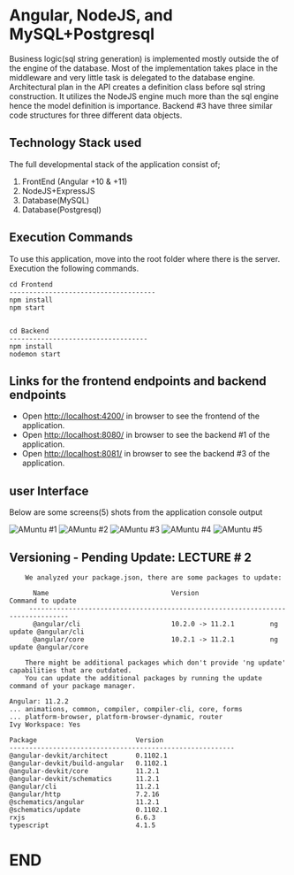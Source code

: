 # Angular, NodeJS, and MySQL+Postgresql

Business logic(sql string generation) is implemented mostly outside the of the engine of the database. Most of the implementation takes place in the middleware and very little task is delegated to the database engine. Architectural plan in the API creates a definition class before sql string construction. It utilizes the NodeJS engine much more than the sql engine hence the model definition is importance. Backend #3 have three similar code structures for three different data objects.

## Technology Stack used

The full developmental stack of the application consist of;

1. FrontEnd (Angular +10 & +11)
2. NodeJS+ExpressJS
3. Database(MySQL)
4. Database(Postgresql)

## Execution Commands

To use this application, move into the root folder where there is the server. Execution the following commands.

```
cd Frontend
-------------------------------------
npm install
npm start


cd Backend
-----------------------------------
npm install
nodemon start

```

## Links for the frontend endpoints and backend endpoints

- Open [http://localhost:4200/](http://localhost:4200/) in browser to see the frontend of the application.
- Open [http://localhost:8080/](http://localhost:8080/) in browser to see the backend #1 of the application.
- Open [http://localhost:8081/](http://localhost:8081/) in browser to see the backend #3 of the application.

## user Interface

Below are some screens(5) shots from the application console output

![ AMuntu #1 ](https://github.com/LINOSNCHENA/NodeJS-model-implemented-using-MySQL/blob/main/uxViews/page1.png)
![ AMuntu #2 ](https://github.com/LINOSNCHENA/NodeJS-model-implemented-using-MySQL/blob/main/uxViews/page2.png)
![ AMuntu #3 ](https://github.com/LINOSNCHENA/NodeJS-model-implemented-using-MySQL/blob/main/uxViews/page3.png)
![ AMuntu #4 ](https://github.com/LINOSNCHENA/NodeJS-model-implemented-using-MySQL/blob/main/uxViews/page4.png)
![ AMuntu #5 ](https://github.com/LINOSNCHENA/NodeJS-model-implemented-using-MySQL/blob/main/uxViews/page1.png)


## Versioning - Pending Update: LECTURE # 2
```
    We analyzed your package.json, there are some packages to update:

      Name                               Version                  Command to update
     --------------------------------------------------------------------------------
      @angular/cli                       10.2.0 -> 11.2.1         ng update @angular/cli
      @angular/core                      10.2.1 -> 11.2.1         ng update @angular/core

    There might be additional packages which don't provide 'ng update' capabilities that are outdated.
    You can update the additional packages by running the update command of your package manager.

```


```
Angular: 11.2.2
... animations, common, compiler, compiler-cli, core, forms
... platform-browser, platform-browser-dynamic, router
Ivy Workspace: Yes

Package                         Version
---------------------------------------------------------
@angular-devkit/architect       0.1102.1
@angular-devkit/build-angular   0.1102.1
@angular-devkit/core            11.2.1
@angular-devkit/schematics      11.2.1
@angular/cli                    11.2.1
@angular/http                   7.2.16
@schematics/angular             11.2.1
@schematics/update              0.1102.1
rxjs                            6.6.3
typescript                      4.1.5
```

# END
